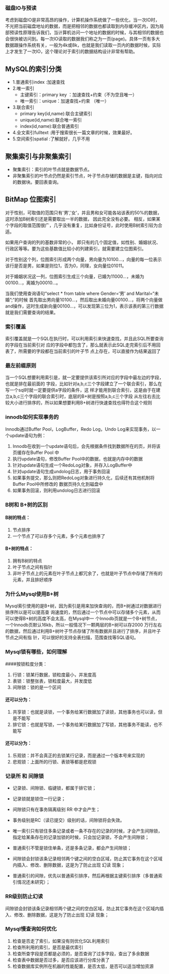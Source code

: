### 磁盘IO与预读
考虑到磁盘IO是非常高昂的操作，计算机操作系统做了一些优化，当一次IO时，不光把当前磁盘地址的数据，而是把相邻的数据也都读取到内存缓冲区内，因为局部预读性原理告诉我们，当计算机访问一个地址的数据的时候，与其相邻的数据也会很快被访问到。每一次IO读取的数据我们称之为一页(page)。具体一页有多大数据跟操作系统有关，一般为4k或8k，也就是我们读取一页内的数据时候，实际上才发生了一次IO，这个理论对于索引的数据结构设计非常有帮助。

## MySQL的索引分类
- 1.普通索引index :加速查找
- 2.唯一索引
    - 主键索引：primary key ：加速查找+约束（不为空且唯一）
    - 唯一索引：unique：加速查找+约束 （唯一）
- 3.联合索引
    - primary key(id,name):联合主键索引
    - unique(id,name):联合唯一索引
    - index(id,name):联合普通索引
- 4.全文索引fulltext :用于搜索很长一篇文章的时候，效果最好。
- 5.空间索引spatial :了解就好，几乎不用

## 聚集索引与非聚集索引
- 聚集索引：索引的叶节点就是数据节点。
- 非聚集索引的叶节点仍然是索引节点，叶子节点存储的数据是主键，指向对应的数据块。要回表查询。

## BitMap 位图索引
对于性别，可取值的范围只有'男','女'，并且男和女可能各站该表的50%的数据，这时添加B树索引还是需要取出一半的数据， 因此完全没有必要。
相反，如果某个字段的取值范围很广，几乎没有重复，比如身份证号，此时使用B树索引较为合适。

如果用户查询的列的基数非常的小， 即只有的几个固定值，如性别、婚姻状况、行政区等等。要为这些基数值比较小的列建索引，就需要建立位图索引。

对于性别这个列，位图索引形成两个向量，男向量为10100...，向量的每一位表示该行是否是男，如果是则位1，否为0，同理，女向量位01011。

对于婚姻状况这一列，位图索引生成三个向量，已婚为11000...，未婚为00100...，离婚为00010...。

当我们使用查询语句“select * from table where Gender=‘男’ and Marital=“未婚”;”的时候 首先取出男向量10100...，然后取出未婚向量00100...，将两个向量做and操作，这时生成新向量00100...，可以发现第三位为1，表示该表的第三行数据就是我们需要查询的结果。

### 索引覆盖
索引覆盖就是⼀个SQL在执⾏时，可以利⽤索引来快速查找，并且此SQL所要查询的字段在当前索引对
应的字段中都包含了，那么就表示此SQL⾛完索引后不⽤回表了，所需要的字段都在当前索引的叶⼦节
点上存在，可以直接作为结果返回了

### 最左前缀原则
当⼀个SQL想要利⽤索引是，就⼀定要提供该索引所对应的字段中最左边的字段，也就是排在最前⾯的
字段，⽐如针对a,b,c三个字段建⽴了⼀个联合索引，那么在写⼀个sql时就⼀定要提供a字段的条件，这
样才能⽤到联合索引，这是由于在建⽴a,b,c三个字段的联合索引时，底层的B+树是按照a,b,c三个字段
从左往右去⽐较⼤⼩进⾏排序的，所以如果想要利⽤B+树进⾏快速查找也得符合这个规则

### innodb如何实现事务的
Innodb通过Buffer Pool，LogBuffer，Redo Log，Undo Log来实现事务，以⼀个update语句为例：
1. Innodb在收到⼀个update语句后，会先根据条件找到数据所在的⻚，并将该⻚缓存在Buffer Pool
   中
2. 执⾏update语句，修改Buffer Pool中的数据，也就是内存中的数据
3. 针对update语句⽣成⼀个RedoLog对象，并存⼊LogBuffer中
4. 针对update语句⽣成undolog⽇志，⽤于事务回滚
5. 如果事务提交，那么则把RedoLog对象进⾏持久化，后续还有其他机制将Buffer Pool中所修改的
   数据⻚持久化到磁盘中
6. 如果事务回滚，则利⽤undolog⽇志进⾏回滚

### B树和 B+树的区别

#### B树的特点：
1. 节点排序
2. ⼀个节点了可以存多个元素，多个元素也排序了 
#### B+树的特点：
1. 拥有B树的特点
2. 叶⼦节点之间有指针
3. ⾮叶⼦节点上的元素在叶⼦节点上都冗余了，也就是叶⼦节点中存储了所有的元素，并且排好顺序

### 为什么Mysql使⽤B+树
Mysql索引使⽤的是B+树，因为索引是⽤来加快查询的，⽽B+树通过对数据进⾏排序所以是可以提⾼查
询速度的，然后通过⼀个节点中可以存储多个元素，从⽽可以使得B+树的⾼度不会太⾼，在Mysql中⼀
个Innodb⻚就是⼀个B+树节点，⼀个Innodb⻚默认16kb，所以⼀般情况下⼀颗两层的B+树可以存2000
万⾏左右的数据，然后通过利⽤B+树叶⼦节点存储了所有数据并且进⾏了排序，并且叶⼦节点之间有指
针，可以很好的⽀持全表扫描，范围查找等SQL语句。

### Mysql锁有哪些，如何理解
####按锁粒度分类：
1. ⾏锁：锁某⾏数据，锁粒度最⼩，并发度⾼
2. 表锁：锁整张表，锁粒度最⼤，并发度低
3. 间隙锁：锁的是⼀个区间
   
#### 还可以分为：
1. 共享锁：也就是读锁，⼀个事务给某⾏数据加了读锁，其他事务也可以读，但是不能写
2. 排它锁：也就是写锁，⼀个事务给某⾏数据加了写锁，其他事务不能读，也不能写

#### 还可以分为：
1. 乐观锁：并不会真正的去锁某⾏记录，⽽是通过⼀个版本号来实现的
2. 悲观锁：上⾯所的⾏锁、表锁等都是悲观锁

### 记录所 和 间隙锁
- 记录锁、间隙锁、临键锁，都属于排它锁；
- 记录锁就是锁住一行记录；
  
- 间隙锁只有在事务隔离级别 RR 中才会产生；
- 事务级别是RC（读已提交）级别的话，间隙锁将会失效。
- 唯一索引只有锁住多条记录或者一条不存在的记录的时候，才会产生间隙锁，指定给某条存在的记录加锁的时候，只会加记录锁，不会产生间隙锁；
- 普通索引不管是锁住单条，还是多条记录，都会产生间隙锁；
- 间隙锁会封锁该条记录相邻两个键之间的空白区域，防止其它事务在这个区域内插入、修改、删除数据，这是为了防止出现 幻读 现象；
- 普通索引的间隙，优先以普通索引排序，然后再根据主键索引排序（多普通索引情况还未研究）；

### RR级别防止幻读
间隙锁会封锁该条记录相邻两个键之间的空白区域，防止其它事务在这个区域内插入、修改、删除数据，这是为了防止出现 幻读 现象；

### Mysql慢查询如何优化
1. 检查是否⾛了索引，如果没有则优化SQL利⽤索引
2. 检查所利⽤的索引，是否是最优索引
3. 检查所查字段是否都是必须的，是否查询了过多字段，查出了多余数据
4. 检查表中数据是否过多，是否应该进⾏分库分表了
5. 检查数据库实例所在机器的性能配置，是否太低，是否可以适当增加资源
